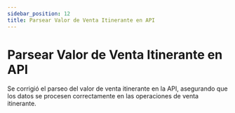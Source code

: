 ```yaml
---
sidebar_position: 12
title: Parsear Valor de Venta Itinerante en API
---
```


# Parsear Valor de Venta Itinerante en API

Se corrigió el parseo del valor de venta itinerante en la API, asegurando que los datos se procesen correctamente en las operaciones de venta itinerante.
